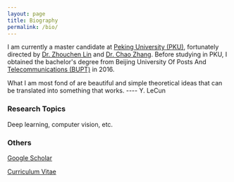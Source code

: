 ```yaml
---
layout: page
title: Biography
permalink: /bio/
---
```


I am currently a master candidate at [Peking University (PKU)](https://www.pku.edu.cn), fortunately  directed by [Dr. Zhouchen Lin](http://www.cis.pku.edu.cn/faculty/vision/zlin/zlin.htm) and [Dr. Chao Zhang](http://www.cis.pku.edu.cn/faculty/vision/zhangchao/zhangchao.htm). Before studying in PKU, I obtained the bachelor's degree from Beijing University Of Posts And [Telecommunications (BUPT)](https://www.bupt.edu.cn) in 2016.

What I am most fond of are beautiful and simple theoretical ideas that can be translated into something that works. ---- Y. LeCun

### Research Topics

Deep learning, computer vision, etc.

### Others

[Google Scholar](https://www.baidu.com)

[Curriculum Vitae](https://www.baidu.com)



